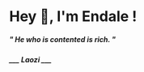 <h1 title="head"> Hey 👋, I'm Endale !</h1>

**<h5><i>" He who is contented is rich. "</i></h5>**

*<b>___ Laozi ___</b>*
